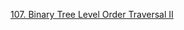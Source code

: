 [107. Binary Tree Level Order Traversal II](https://leetcode.com/problems/binary-tree-level-order-traversal-ii/)
